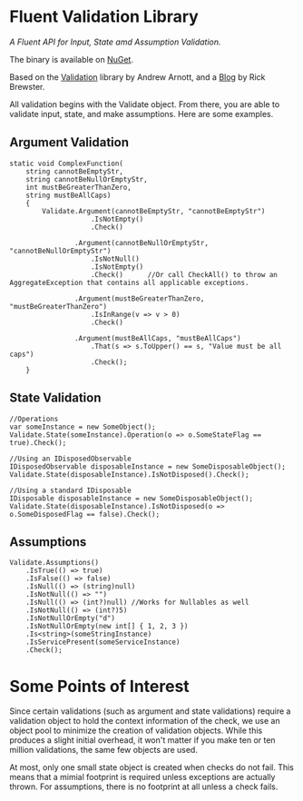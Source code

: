 Fluent Validation Library
=========================

*A Fluent API for Input, State amd Assumption Validation.*

The binary is available on [NuGet][3].

Based on the [Validation][1] library by Andrew Arnott, and a [Blog][2] by Rick Brewster.

All validation begins with the Validate object.  From there, you are able to validate input, state, and make assumptions.  Here are some examples.

Argument Validation
-------------------

    static void ComplexFunction(
        string cannotBeEmptyStr, 
        string cannotBeNullOrEmptyStr,
        int mustBeGreaterThanZero, 
        string mustBeAllCaps)
        {
            Validate.Argument(cannotBeEmptyStr, "cannotBeEmptyStr")
                        .IsNotEmpty()
                        .Check()

                    .Argument(cannotBeNullOrEmptyStr, "cannotBeNullOrEmptyStr")
                        .IsNotNull()
                        .IsNotEmpty()
                        .Check()      //Or call CheckAll() to throw an AggregateException that contains all applicable exceptions.

                    .Argument(mustBeGreaterThanZero, "mustBeGreaterThanZero")
                        .IsInRange(v => v > 0)
                        .Check()

                    .Argument(mustBeAllCaps, "mustBeAllCaps")
                        .That(s => s.ToUpper() == s, "Value must be all caps")
                        .Check();
        }
        
State Validation
----------------

    //Operations
    var someInstance = new SomeObject();
    Validate.State(someInstance).Operation(o => o.SomeStateFlag == true).Check();

    //Using an IDisposedObservable 
    IDisposedObservable disposableInstance = new SomeDisposableObject();
    Validate.State(disposableInstance).IsNotDisposed().Check();
    
    //Using a standard IDisposable
    IDisposable disposableInstance = new SomeDisposableObject();
    Validate.State(disposableInstance).IsNotDisposed(o => o.SomeDisposedFlag == false).Check();
    
Assumptions
-----------

    Validate.Assumptions()
        .IsTrue(() => true)
        .IsFalse(() => false)
        .IsNull(() => (string)null)
        .IsNotNull(() => "")
        .IsNull(() => (int?)null) //Works for Nullables as well
        .IsNotNull(() => (int?)5)
        .IsNotNullOrEmpty("d")
        .IsNotNullOrEmpty(new int[] { 1, 2, 3 })
        .Is<string>(someStringInstance)
        .IsServicePresent(someServiceInstance)
        .Check();
        
Some Points of Interest
===========

Since certain validations (such as argument and state validations) require a validation object to hold the context information of the check, we use an object pool to minimize the creation of validation objects.  While this produces a slight initial overhead, it won't matter if you make ten or ten million validations, the same few objects are used.

At most, only one small state object is created when checks do not fail.  This means that a mimial footprint is required unless exceptions are actually thrown.  For assumptions, there is no footprint at all unless a check fails.


[1]: https://github.com/AArnott/Validation "Validation"
[2]: http://blog.getpaint.net/2008/12/06/a-fluent-approach-to-c-parameter-validation/ "Paint.NET Blog"
[3]: https://www.nuget.org/packages/FluentValidationNA/ "NuGet - Fluent Validation Library"
